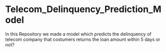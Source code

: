 # Telecom_Delinquency_Prediction_Model
In this Repository we made a model which predicts the delinquency of telecom company that costumers returns the loan amount within 5 days or not?
